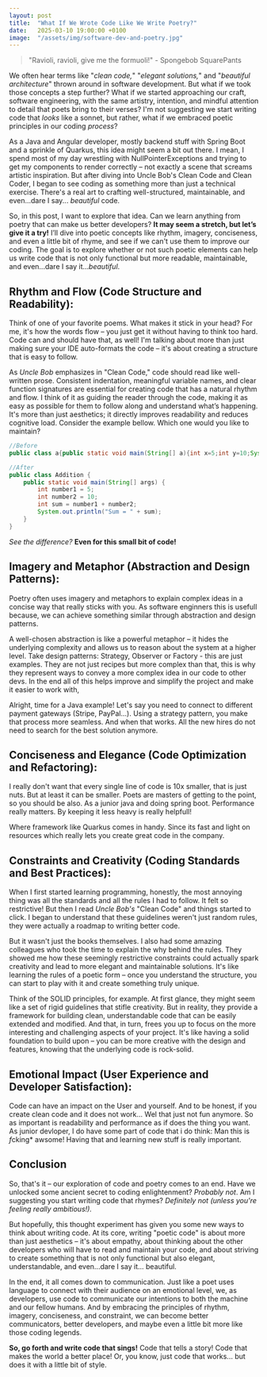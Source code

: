```yaml
---
layout: post
title:  "What If We Wrote Code Like We Write Poetry?"
date:   2025-03-10 19:00:00 +0100
image:  "/assets/img/software-dev-and-poetry.jpg"
---
```

> "Ravioli, ravioli, give me the formuoli!" - Spongebob SquarePants

We often hear terms like "_clean code,_" "_elegant solutions,_" and "_beautiful architecture_" thrown around in software development. 
But what if we took those concepts a step further? 
What if we started approaching our craft, software engineering, with the same artistry, intention, and mindful attention to detail that poets bring to their verses? 
I'm not suggesting we start writing code that *looks* like a sonnet, but rather, what if we embraced poetic principles in our coding *process*?

As a Java and Angular developer, mostly backend stuff with Spring Boot and a sprinkle of Quarkus, this idea might seem a bit out there. 
I mean, I spend most of my day wrestling with NullPointerExceptions and trying to get my components to render correctly – not exactly a scene that screams artistic inspiration. 
But after diving into Uncle Bob's Clean Code and Clean Coder, I began to see coding as something more than just a technical exercise. 
There's a real art to crafting well-structured, maintainable, and even...dare I say... *beautiful* code.

So, in this post, I want to explore that idea. 
Can we learn anything from poetry that can make us better developers? 
**It may seem a stretch, but let’s give it a try!**
I’ll dive into poetic concepts like rhythm, imagery, conciseness, and even a little bit of rhyme, and see if we can't use them to improve our coding. 
The goal is to explore whether or not such poetic elements can help us write code that is not only functional but more readable, maintainable, and even...dare I say it..._beautiful_.

## Rhythm and Flow (Code Structure and Readability):
Think of one of your favorite poems.
What makes it stick in your head? 
For me, it's how the words flow – you just get it without having to think too hard. 
Code can and should have that, as well! 
I'm talking about more than just making sure your IDE auto-formats the code – it's about creating a structure that is easy to follow.

As *Uncle Bob* emphasizes in "Clean Code," code should read like well-written prose. 
Consistent indentation, meaningful variable names, and clear function signatures are essential for creating code that has a natural rhythm and flow.
I think of it as guiding the reader through the code, making it as easy as possible for them to follow along and understand what’s happening. 
It's more than just aesthetics; it directly improves readability and reduces cognitive load.
Consider the example bellow.
Which one would you like to maintain?

```java
//Before
public class a{public static void main(String[] a){int x=5;int y=10;System.out.println("Sum="+ (x+y));}}

//After
public class Addition {
    public static void main(String[] args) {
        int number1 = 5;
        int number2 = 10;
        int sum = number1 + number2;
        System.out.println("Sum = " + sum);
    }
}
```

_See the difference?_ 
**Even for this small bit of code!**

## Imagery and Metaphor (Abstraction and Design Patterns):
Poetry often uses imagery and metaphors to explain complex ideas in a concise way that really sticks with you. 
As software enginners this is usefull because, we can achieve something similar through abstraction and design patterns.

A well-chosen abstraction is like a powerful metaphor – it hides the underlying complexity and allows us to reason about the system at a higher level.
Take design patterns: Strategy, Observer or Factory - this are just examples. 
They are not just recipes but more complex than that, this is why they represent ways to convey a more complex idea in our code to other devs. 
In the end all of this helps improve and simplify the project and make it easier to work with,

Alright, time for a Java example! 
Let's say you need to connect to different payment gateways (Stripe, PayPal...). 
Using a strategy pattern, you make that process more seamless. 
And when that works. 
All the new hires do not need to search for the best solution anymore.

## Conciseness and Elegance (Code Optimization and Refactoring):
I really don't want that every single line of code is 10x smaller, that is just nuts. 
But at least it can be smaller.
Poets are masters of getting to the point, so you should be also.
As a junior java and doing spring boot. 
Performance really matters. By keeping it less heavy is really helpfull!

Where framework like Quarkus comes in handy. 
Since its fast and light on resources which really lets you create great code in the company.

## Constraints and Creativity (Coding Standards and Best Practices):
When I first started learning programming, honestly, the most annoying thing was all the standards and all the rules I had to follow. 
It felt so restrictive! But then I read *Uncle Bob's* "Clean Code" and things started to click. 
I began to understand that these guidelines weren't just random rules, they were actually a roadmap to writing better code.

But it wasn't just the books themselves. I also had some amazing colleagues who took the time to explain the why behind the rules. 
They showed me how these seemingly restrictive constraints could actually spark creativity and lead to more elegant and maintainable solutions. 
It's like learning the rules of a poetic form – once you understand the structure, you can start to play with it and create something truly unique.

Think of the SOLID principles, for example. At first glance, they might seem like a set of rigid guidelines that stifle creativity. 
But in reality, they provide a framework for building clean, understandable code that can be easily extended and modified.
And that, in turn, frees you up to focus on the more interesting and challenging aspects of your project. 
It's like having a solid foundation to build upon – you can be more creative with the design and features, knowing that the underlying code is rock-solid.

## Emotional Impact (User Experience and Developer Satisfaction):
Code can have an impact on the User and yourself. 
And to be honest, if you create clean code and it does not work... Wel that just not fun anymore. 
So as important is readability and performance as if does the thing you want.
As junior devloper, I do have some part of code that i do think: Man this is *f*cking* awsome!
Having that and learning new stuff is really important.

## Conclusion
So, that's it – our exploration of code and poetry comes to an end. 
Have we unlocked some ancient secret to coding enlightenment? *Probably not*. 
Am I suggesting you start writing code that rhymes? 
_Definitely not (unless you're feeling really ambitious!)._

But hopefully, this thought experiment has given you some new ways to think about writing code. 
At its core, writing "poetic code" is about more than just aesthetics – it's about empathy, about thinking about the other developers who will have to read and maintain your code, and about striving to create something that is not only functional but also elegant, understandable, and even...dare I say it... beautiful.

In the end, it all comes down to communication. 
Just like a poet uses language to connect with their audience on an emotional level, we, as developers, use code to communicate our intentions to both the machine and our fellow humans. 
And by embracing the principles of rhythm, imagery, conciseness, and constraint, we can become better communicators, better developers, and maybe even a little bit more like those coding legends.

**So, go forth and write code that sings!** 
Code that tells a story! Code that makes the world a better place! 
Or, you know, just code that works... but does it with a little bit of style.
